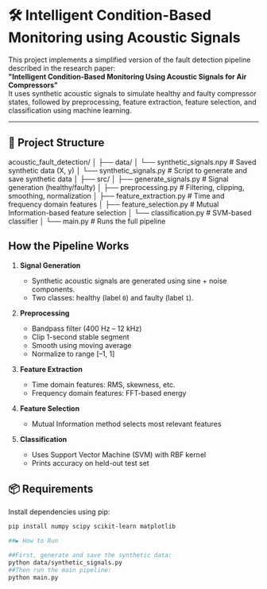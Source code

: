 # 🛠 Intelligent Condition-Based Monitoring using Acoustic Signals

This project implements a simplified version of the fault detection pipeline described in the research paper:  
**"Intelligent Condition-Based Monitoring Using Acoustic Signals for Air Compressors"**  
It uses synthetic acoustic signals to simulate healthy and faulty compressor states, followed by preprocessing, feature extraction, feature selection, and classification using machine learning.

---

## 📁 Project Structure

acoustic_fault_detection/
│
├── data/
│ └── synthetic_signals.npy # Saved synthetic data (X, y)
│ └── synthetic_signals.py # Script to generate and save synthetic data
│
├── src/
│ ├── generate_signals.py # Signal generation (healthy/faulty)
│ ├── preprocessing.py # Filtering, clipping, smoothing, normalization
│ ├── feature_extraction.py # Time and frequency domain features
│ ├── feature_selection.py # Mutual Information-based feature selection
│ └── classification.py # SVM-based classifier
│
└── main.py # Runs the full pipeline


## How the Pipeline Works

1. **Signal Generation**
   - Synthetic acoustic signals are generated using sine + noise components.
   - Two classes: healthy (label `0`) and faulty (label `1`).

2. **Preprocessing**
   - Bandpass filter (400 Hz – 12 kHz)
   - Clip 1-second stable segment
   - Smooth using moving average
   - Normalize to range [–1, 1]

3. **Feature Extraction**
   - Time domain features: RMS, skewness, etc.
   - Frequency domain features: FFT-based energy

4. **Feature Selection**
   - Mutual Information method selects most relevant features

5. **Classification**
   - Uses Support Vector Machine (SVM) with RBF kernel
   - Prints accuracy on held-out test set

## 📦 Requirements

Install dependencies using pip:

```bash
pip install numpy scipy scikit-learn matplotlib

##▶️ How to Run

##First, generate and save the synthetic data:
python data/synthetic_signals.py
##Then run the main pipeline:
python main.py


